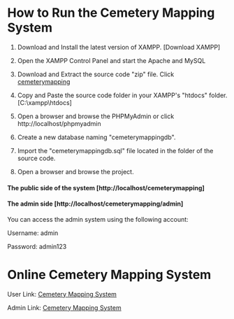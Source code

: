 # How to Run the Cemetery Mapping System

1. Download and Install the latest version of XAMPP. [Download XAMPP]

2. Open the XAMPP Control Panel and start the Apache and MySQL

3. Download and Extract the source code "zip" file. Click [cemeterymapping](]https://drive.google.com/file/d/11sI3RVkV664jypIiNtR8ubmR4tAR9pl5/view?usp=sharing)

4. Copy and Paste the source code folder in your XAMPP's "htdocs" folder. [C:\xampp\htdocs\]

5. Open a browser and browse the PHPMyAdmin or click http://localhost/phpmyadmin

6. Create a new database naming "cemeterymappingdb".

7. Import the "cemeterymappingdb.sql" file located in the folder of the source code.

8. Open a browser and browse the project.



#### The public side of the system [http://localhost/cemeterymapping] 

#### The admin side [http://localhost/cemeterymapping/admin]

You can access the admin system using the following account:

Username: admin

Password: admin123




# Online Cemetery Mapping System

User Link: 
[Cemetery Mapping System](http://ormoccemeterymapping.great-site.net/)

Admin Link:
[Cemetery Mapping System](http://ormoccemeterymapping.great-site.net/admin/login.php)


